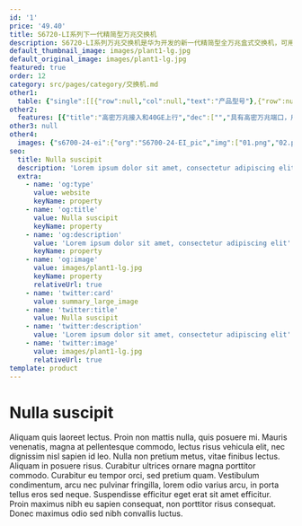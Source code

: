 ```yaml
---
id: '1'
price: '49.40'
title: S6720-LI系列下一代精简型万兆交换机
description: S6720-LI系列万兆交换机是华为开发的新一代精简型全万兆盒式交换机，可用于园区网和数据中心万兆接入。
default_thumbnail_image: images/plant1-lg.jpg
default_original_image: images/plant1-lg.jpg
featured: true
order: 12
category: src/pages/category/交换机.md
other1: 
  table: {"single":[[{"row":null,"col":null,"text":"产品型号"},{"row":null,"col":null,"text":"S6720-16X-LI-16S-AC\nS6720S-16X-LI-16S-AC"},{"row":null,"col":null,"text":"S6720-26Q-LI-24S-AC\nS6720S-26Q-LI-24S-AC"},{"row":null,"col":null,"text":"S6720-32X-LI-32S-AC\nS6720S-32X-LI-32S-AC"}],[{"row":null,"col":null,"text":"交换容量"},{"row":null,"col":null,"text":"1.28Tbps/12.8Tbps"},{"row":null,"col":null,"text":"1.28Tbps/12.8Tbps"},{"row":null,"col":null,"text":"1.28Tbps/12.8Tbps"}],[{"row":null,"col":null,"text":"包转发率"},{"row":null,"col":null,"text":"240Mpps"},{"row":null,"col":null,"text":"480Mpps"},{"row":null,"col":null,"text":"480Mpps"}],[{"row":null,"col":null,"text":"固定端口"},{"row":null,"col":null,"text":"16×10GE SFP+端口"},{"row":null,"col":null,"text":"24×10GE SFP+端口，\n2×40GE QSFP+端口"},{"row":null,"col":null,"text":"32×10GE SFP+端口"}],[{"row":null,"col":null,"text":"MAC特性"},{"row":null,"col":"3","text":"32K\n支持MAC地址自动学习和老化\n支持静态、动态、黑洞MAC表项\n支持源MAC地址过滤"}],[{"row":null,"col":null,"text":"VLAN特性"},{"row":null,"col":"3","text":"支持4K个VLAN\n支持Guest VLAN、Voice VLAN\n支持基于MAC/协议/IP子网/策略/端口的VLAN\n支持VLAN mapping交换功能\n支持基本、灵活QinQ功能"}],[{"row":null,"col":null,"text":"IPv4路由"},{"row":null,"col":"3","text":"静态路由、RIP 、OSPF\n支持VRRP\n支持策略路由\n支持路由策略"}],[{"row":null,"col":null,"text":"互通性"},{"row":null,"col":"3","text":"VBST基于VLAN生成树协议（和PVST/PVST+/RPVST 互通）\nLNP 链路类型协商协议（和DTP相似功能）\nVCMP VLAN集中管理协议（和VTP相似功能）\n\n详细的互联互通认证与报告，请访问这里。"}]]}
other2:
  features: [{"title":"高密万兆接入和40GE上行","dec":["","具有高密万兆端口，用于提供更大的带宽服务",""]},{"title":"节省布放空间","dec":["","220mm深度，满足300mm深机柜场景",""]},{"title":"SVF极简网络运维","dec":["","支持SVF超级虚拟交换网，可作为client角色，即插即用；SVF功能将园区“核心/汇聚+接入交换机+AP”的网络架构，虚拟化为一台网元，极简网络运维",""]}]
other3: null
other4:
  images: {"s6700-24-ei":{"org":"S6700-24-EI_pic","img":["01.png","02.png","03.png","04.png","08.png"]}}
seo:
  title: Nulla suscipit
  description: 'Lorem ipsum dolor sit amet, consectetur adipiscing elit'
  extra:
    - name: 'og:type'
      value: website
      keyName: property
    - name: 'og:title'
      value: Nulla suscipit
      keyName: property
    - name: 'og:description'
      value: 'Lorem ipsum dolor sit amet, consectetur adipiscing elit'
      keyName: property
    - name: 'og:image'
      value: images/plant1-lg.jpg
      keyName: property
      relativeUrl: true
    - name: 'twitter:card'
      value: summary_large_image
    - name: 'twitter:title'
      value: Nulla suscipit
    - name: 'twitter:description'
      value: 'Lorem ipsum dolor sit amet, consectetur adipiscing elit'
    - name: 'twitter:image'
      value: images/plant1-lg.jpg
      relativeUrl: true
template: product
---
```


# Nulla suscipit

Aliquam quis laoreet lectus. Proin non mattis nulla, quis posuere mi. Mauris venenatis, magna at pellentesque commodo, lectus risus vehicula elit, nec dignissim nisl sapien id leo. Nulla non pretium metus, vitae finibus lectus. Aliquam in posuere risus. Curabitur ultrices ornare magna porttitor commodo. Curabitur eu tempor orci, sed pretium quam. Vestibulum condimentum, arcu nec pulvinar fringilla, lorem odio varius arcu, in porta tellus eros sed neque. Suspendisse efficitur eget erat sit amet efficitur. Proin maximus nibh eu sapien consequat, non porttitor risus consequat. Donec maximus odio sed nibh convallis luctus.